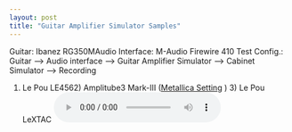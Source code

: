 ```yaml
---
layout: post
title: "Guitar Amplifier Simulator Samples"
---
```


Guitar: Ibanez RG350MAudio Interface: M-Audio Firewire 410
Test Config.: Guitar --> Audio interface --> Guitar Amplifier Simulator --> Cabinet Simulator --> Recording
1) Le Pou LE4562) Amplitube3 Mark-III ([Metallica Setting](http://www.chain-metal.nl/mark3/metallica.html)
) 3) Le Pou LeXTAC
<audio src="/assets/images/533a05f800a768ffe8903ec8944fbfce.mp3" controls preload></audio>



